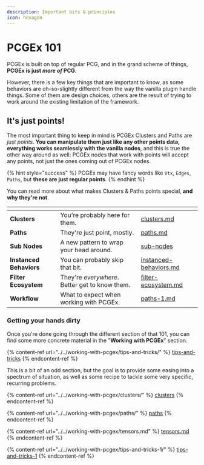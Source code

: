 ```yaml
---
description: Important bits & principles
icon: hexagon
---
```


# PCGEx 101

PCGEx is built on top of regular PCG, and in the grand scheme of things, **PCGEx is just&#x20;**_**more of**_**&#x20;PCG**.

However, there is a few key things that are important to know, as some behaviors are oh-so-slightly different from the way the vanilla plugin handle things. Some of them are design choices, others are the result of trying to work around the existing limitation of the framework.

## It's just points!

The most important thing to keep in mind is PCGEx Clusters and Paths are _just points_. **You can manipulate them just like any other points data, everything works seamlessly with the vanilla nodes**, and this is true the other way around as well: PCGEx nodes that work with points will accept any points, not just the ones coming out of PCGEx nodes.

{% hint style="success" %}
PCGEx may have fancy words like `Vtx`, `Edges`, `Paths`, but **these are just regular points**.
{% endhint %}

You can read more about what makes Clusters & Paths points special, **and why they're not**.

<table data-card-size="large" data-view="cards"><thead><tr><th></th><th></th><th data-hidden data-card-target data-type="content-ref"></th></tr></thead><tbody><tr><td><strong>Clusters</strong></td><td>You're probably here for them.</td><td><a href="clusters.md">clusters.md</a></td></tr><tr><td><strong>Paths</strong></td><td>They're just point, mostly.</td><td><a href="paths.md">paths.md</a></td></tr><tr><td><strong>Sub Nodes</strong></td><td>A new pattern to wrap your head around.</td><td><a href="sub-nodes/">sub-nodes</a></td></tr><tr><td><strong>Instanced Behaviors</strong></td><td>You can probably skip that bit.</td><td><a href="instanced-behaviors.md">instanced-behaviors.md</a></td></tr><tr><td><strong>Filter Ecosystem</strong></td><td>They're <em>everywhere</em>. Better get to know them.</td><td><a href="filter-ecosystem.md">filter-ecosystem.md</a></td></tr><tr><td><strong>Workflow</strong></td><td>What to expect when working with PCGEx.</td><td><a href="paths-1.md">paths-1.md</a></td></tr></tbody></table>



### Getting your hands dirty

Once you're done going through the different section of that 101, you can find some more concrete material in the "**Working with PCGEx**" section.

{% content-ref url="../../working-with-pcgex/tips-and-tricks/" %}
[tips-and-tricks](../../working-with-pcgex/tips-and-tricks/)
{% endcontent-ref %}

This is a bit of an odd section, but the goal is to provide some easing into a spectrum of situation, as well as some recipe to tackle some very specific, recurring problems.

{% content-ref url="../../working-with-pcgex/clusters/" %}
[clusters](../../working-with-pcgex/clusters/)
{% endcontent-ref %}

{% content-ref url="../../working-with-pcgex/paths/" %}
[paths](../../working-with-pcgex/paths/)
{% endcontent-ref %}

{% content-ref url="../../working-with-pcgex/tensors.md" %}
[tensors.md](../../working-with-pcgex/tensors.md)
{% endcontent-ref %}

{% content-ref url="../../working-with-pcgex/tips-and-tricks-1/" %}
[tips-and-tricks-1](../../working-with-pcgex/tips-and-tricks-1/)
{% endcontent-ref %}



